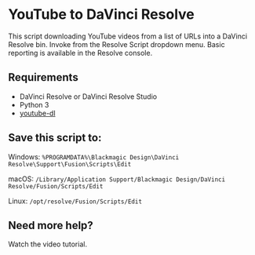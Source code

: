 # YouTube to DaVinci Resolve

This script downloading YouTube videos from a list of URLs into a DaVinci Resolve bin. Invoke from the Resolve Script dropdown menu. Basic reporting is available in the
Resolve console.

## Requirements

- DaVinci Resolve or DaVinci Resolve Studio
- Python 3
- [youtube-dl](https://github.com/ytdl-org/youtube-dl)


## Save this script to:

Windows: `%PROGRAMDATA%\Blackmagic Design\DaVinci Resolve\Support\Fusion\Scripts\Edit`

macOS: `/Library/Application Support/Blackmagic Design/DaVinci Resolve/Fusion/Scripts/Edit`

Linux: `/opt/resolve/Fusion/Scripts/Edit`

## Need more help?

Watch the video tutorial.
